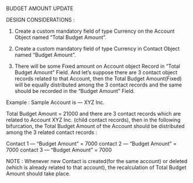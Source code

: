 
BUDGET AMOUNT UPDATE

DESIGN CONSIDERATIONS :
1. Create a custom mandatory field of type Currency on the Account Object named “Total Budget Amount”.

2. Create a custom mandatory field of type Currency in Contact Object named “Budget Amount”.

3. There will be some Fixed amount on Account object Record in “Total Budget Amount” Field. And let’s suppose there are 3 contact object records related to that Account, then the Total Budget Amount(Fixed) will be equally distributed among the 3 contact records and the same should be recorded in the “Budget Amount” Field.

Example : Sample Account is — XYZ Inc.

Total Budget Amount = 21000 and there are 3 contact records which are related to Account XYZ Inc. (child contact records),
then in the following bifurcation, the Total Budget Amount of the Account should be distributed among the 3 related contact records :

Contact 1 — “Budget Amount” = 7000
contact 2 — “Budget Amount” = 7000
contact 3 — “Budget Amount” = 7000

NOTE : Whenever new Contact is created(for the same account) or deleted (which is already related to that account), the recalculation of Total Budget Amount should take place.